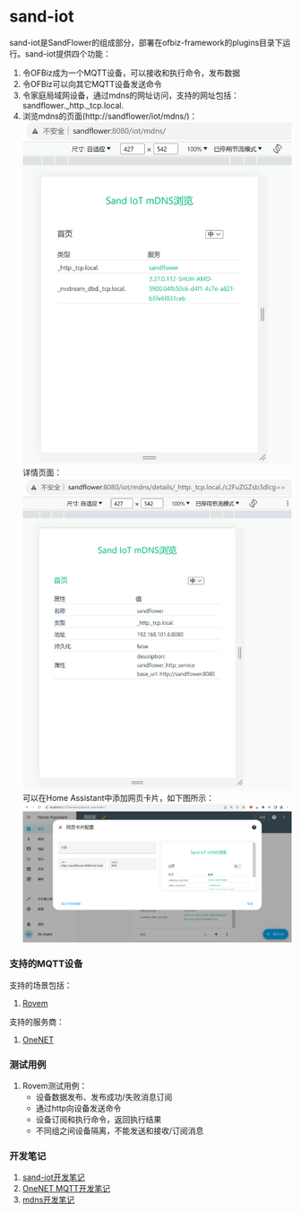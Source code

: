 # sand-iot

sand-iot是SandFlower的组成部分，部署在ofbiz-framework的plugins目录下运行。sand-iot提供四个功能：
1. 令OFBiz成为一个MQTT设备，可以接收和执行命令，发布数据
2. 令OFBiz可以向其它MQTT设备发送命令
3. 令家庭局域网设备，通过mdns的网址访问，支持的网址包括：
   sandflower._http._tcp.local.
4. 浏览mdns的页面(http://sandflower/iot/mdns/)：
   ![sand-iot-mdns-browser](docs/zh/images/sand-iot-mdns-browser.png)
   详情页面：
   ![sand-iot-mdns-details](docs/zh/images/sand-iot-mdns-details.png)
   可以在Home Assistant中添加网页卡片，如下图所示：
   ![sand-iot-mdns-ha](docs/zh/images/sand-iot-mdns-ha.png)

### 支持的MQTT设备
支持的场景包括：
1. [Rovem](https://github.com/langhua/flower-esp8266/tree/master/docs/zh/retail/rovem)

支持的服务商：
1. [OneNET](https://open.iot.10086.cn/)

### 测试用例
1. Rovem测试用例：
   * 设备数据发布、发布成功/失败消息订阅
   * 通过http向设备发送命令
   * 设备订阅和执行命令，返回执行结果
   * 不同组之间设备隔离，不能发送和接收/订阅消息

### 开发笔记
1. [sand-iot开发笔记](docs/zh/develop.md)
2. [OneNET MQTT开发笔记](docs/zh/onenet-dev.md)
3. [mdns开发笔记](docs/zh/mdns-dev.md)